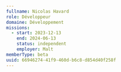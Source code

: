 ```yaml
---
fullname: Nicolas Havard
role: Développeur
domaine: Développement
missions:
  - start: 2023-12-13
    end: 2024-06-13
    status: independent
    employer: Malt
memberType: beta
uuid: 66946274-41f9-460d-b6c8-d854d40f258f
---
```

